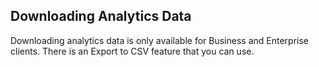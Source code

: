 ## Downloading Analytics Data

Downloading analytics data is only available for Business and Enterprise clients. There is an Export to CSV feature that you can use.
